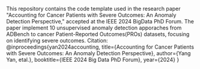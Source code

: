 This repository contains the code template used in the research paper "Accounting for Cancer Patients with Severe Outcomes: An Anomaly Detection Perspective," accepted at the IEEE 2024 BigData PhD Forum. The paper implement 10 unsupervised anomaly detection apporaches from ADBench to cancer Patient-Reported Outcomes(PROs) datasets, focusing on identifying severe outcomes.
Citation:
@inproceedings{yan2024accounting,
  title={Accounting for Cancer Patients with Severe Outcomes: An Anomaly Detection Perspective},
  author={Yang Yan, etal.},
  booktitle={IEEE 2024 Big Data PhD Forum},
  year={2024}
}
